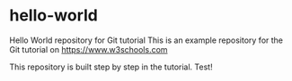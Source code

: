 # hello-world 
Hello World repository for Git tutorial 
This is an example repository for the Git tutorial on https://www.w3schools.com

This repository is built step by step in the tutorial. Test!
